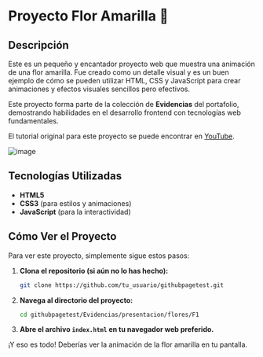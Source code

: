 # Proyecto Flor Amarilla 🌻

## Descripción

Este es un pequeño y encantador proyecto web que muestra una animación de una flor amarilla. Fue creado como un detalle visual y es un buen ejemplo de cómo se pueden utilizar HTML, CSS y JavaScript para crear animaciones y efectos visuales sencillos pero efectivos.

Este proyecto forma parte de la colección de **Evidencias** del portafolio, demostrando habilidades en el desarrollo frontend con tecnologías web fundamentales.

El tutorial original para este proyecto se puede encontrar en [YouTube](https://youtu.be/ZSSOiJaMIk0).

![image](https://github.com/user-attachments/assets/899d1b33-bc87-45f8-8cb9-e11cf992a9d6)

## Tecnologías Utilizadas

*   **HTML5**
*   **CSS3** (para estilos y animaciones)
*   **JavaScript** (para la interactividad)

## Cómo Ver el Proyecto

Para ver este proyecto, simplemente sigue estos pasos:

1.  **Clona el repositorio (si aún no lo has hecho):**
    ```bash
    git clone https://github.com/tu_usuario/githubpagetest.git
    ```

2.  **Navega al directorio del proyecto:**
    ```bash
    cd githubpagetest/Evidencias/presentacion/flores/F1
    ```

3.  **Abre el archivo `index.html` en tu navegador web preferido.**

¡Y eso es todo! Deberías ver la animación de la flor amarilla en tu pantalla.